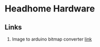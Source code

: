 # Headhome Hardware

## Links
1. Image to arduino bitmap converter [link](https://javl.github.io/image2cpp/)
